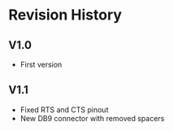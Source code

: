 # Revision History
## V1.0
* First version
## V1.1
* Fixed RTS and CTS pinout
* New DB9 connector with removed spacers
